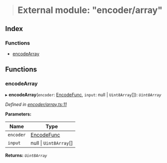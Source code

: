 > # External module: "encoder/array"

## Index

### Functions

* [encodeArray](_encoder_array_.md#encodearray)

## Functions

###  encodeArray

▸ **encodeArray**(`encoder`: [EncodeFunc](_encoder_types_.md#encodefunc), `input`: null | `Uint8Array`[]): *`Uint8Array`*

*Defined in [encoder/array.ts:11](https://github.com/polkadot-js/common/blob/8fdfd7f/packages/util-rlp/src/encoder/array.ts#L11)*

**Parameters:**

Name | Type |
------ | ------ |
`encoder` | [EncodeFunc](_encoder_types_.md#encodefunc) |
`input` | null \| `Uint8Array`[] |

**Returns:** *`Uint8Array`*